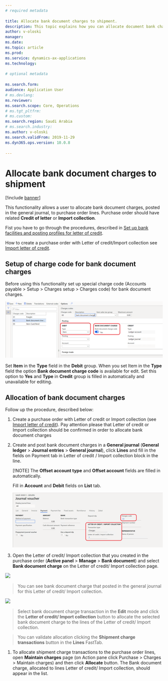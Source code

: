 ```yaml
---
# required metadata

title: Allocate bank document charges to shipment.
description: This topic explains how you can allocate document bank charges to shipment in a purchase order
author: v-oloski
manager: 
ms.date: 
ms.topic: article
ms.prod: 
ms.service: dynamics-ax-applications
ms.technology: 

# optional metadata

ms.search.form: 
audience: Application User
# ms.devlang: 
ms.reviewer: 
ms.search.scope: Core, Operations
# ms.tgt_pltfrm: 
# ms.custom: 
ms.search.region: Saudi Arabia
# ms.search.industry: 
ms.author: v-oloski
ms.search.validFrom: 2019-11-29
ms.dyn365.ops.version: 10.0.8

---
```

 
# Allocate bank document charges to shipment

[!include [banner](../includes/banner.md)]

This functionality allows a user to allocate bank document charges, posted in
the general journal, to purchase order lines. Purchase order should have related
**Credit of letter** or **Import collection**.

Fist you have to go through the procedures, described in [Set up bank facilities
and posting profiles for letter of
credit](https://docs.microsoft.com/en-us/dynamics365/finance/cash-bank-management/tasks/set-up-bank-facilities-posting-profiles-letter-credit).

How to create a purchase order with Letter of credit/Import collection see
[Import letter of
credit](https://docs.microsoft.com/en-us/dynamics365/finance/cash-bank-management/tasks/import-letter-credit).

## Setup of charge code for bank document charges

Before using this functionality set up special charge code (Accounts payable \>
Setup \> Charges setup \> Charges code) for bank document charges.

![Charge code for document bank](media/apac-sau-bank-document-charge-setup.PNG)

Set **Item** in the **Type** field in the **Debit** group. When you set Item in
the **Type** field the option **Bank document charge code** is available for
edit. Set this option to **Yes** and **Type** in **Credit** group is filled in
automatically and unavailable for editing.

## Allocation of bank document charges

Follow up the procedure, described below:

1.  Create a purchase order with Letter of credit or Import collection (see
    [Import letter of
    credit](https://docs.microsoft.com/en-us/dynamics365/finance/cash-bank-management/tasks/import-letter-credit)).
    Pay attention please that Letter of credit or Import collection should be
    confirmed in order to allocate bank document charges

2.  Create and post bank document charges in a **General journal** (**General
    ledger** \> **Journal entries** \> **General journal**), click **Lines** and
    fill in the fields on Payment tab in Letter of credit / Import collection
    block in the line.

    [!NOTE] The  **Offset account type** and **Offset account** fields are
    filled in automatically.

    Fill in **Account** and **Debit** fields on **List** tab.

    ![Filling bank document charge code in journal line](media/apac-sau-general-journal-voucher.PNG)

3.  Open the Letter of credit/ Import collection that you created in the
    purchase order (**Active panel** \> **Manage** \> **Bank document**) and
    select **Bank document charge** on the Letter of credit/ Import collection
    page.

![](media/eba40338d769c55bc251dbad84dd9984.png)

>   You can see bank document charge that posted in the general journal for this
>   Letter of credit/ Import collection.

![](media/bf544cf5933d456b8060d617b245594a.png)

>   Select bank document charge transaction in the **Edit** mode and click the
>   **Letter of credit/ Import collection** button to allocate the selected bank
>   document charge to the lines of the Letter of credit/ Import collection.

>   You can validate allocation clicking the **Shipment charge transactions**
>   button in the **Lines** FastTab.

1.  To allocate shipment charge transactions to the purchase order lines, open
    **Maintain charges** page (on Action pane click Purchase \> Charges \>
    Maintain charges) and then click **Allocate** button. The Bank document
    charge, allocated to lines Letter of credit/ Import collection, should
    appear in the list.
